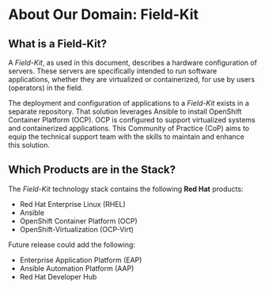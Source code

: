 # About Our Domain: Field-Kit

## What is a Field-Kit?

A *Field-Kit*, as used in this document, describes a hardware configuration of servers. These servers are specifically intended to run software applications, whether they are virtualized or containerized, for use by users (operators) in the field.

The deployment and configuration of applications to a *Field-Kit* exists in a separate repository.  That solution leverages Ansible to install OpenShift Container Platform (OCP).   OCP is configured to support virtualized systems and containerized applications. This Community of Practice (CoP) aims to equip the technical support team with the skills to maintain and enhance this solution.

## Which Products are in the Stack?

The *Field-Kit* technology stack contains the following **Red Hat** products:

* Red Hat Enterprise Linux (RHEL)
* Ansible
* OpenShift Container Platform (OCP)
* OpenShift-Virtualization (OCP-Virt)

Future release could add the following:

* Enterprise Application Platform (EAP)
* Ansible Automation Platform (AAP)
* Red Hat Developer Hub
